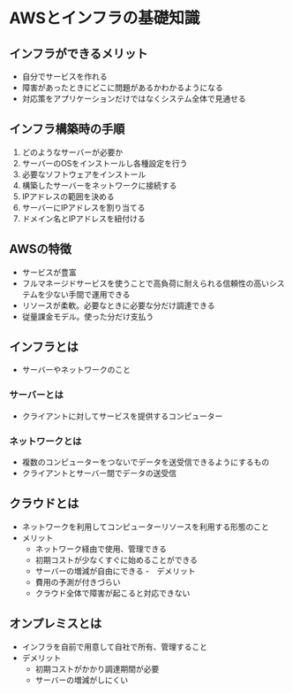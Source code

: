 # AWSとインフラの基礎知識

## インフラができるメリット
- 自分でサービスを作れる
- 障害があったときにどこに問題があるかわかるようになる
- 対応策をアプリケーションだけではなくシステム全体で見通せる

## インフラ構築時の手順
1. どのようなサーバーが必要か
2. サーバーのOSをインストールし各種設定を行う
3. 必要なソフトウェアをインストール
4. 構築したサーバーをネットワークに接続する
5. IPアドレスの範囲を決める
6. サーバーにIPアドレスを割り当てる
7. ドメイン名とIPアドレスを紐付ける

## AWSの特徴
- サービスが豊富
- フルマネージドサービスを使うことで高負荷に耐えられる信頼性の高いシステムを少ない手間で運用できる
- リソースが柔軟。必要なときに必要な分だけ調達できる
- 従量課金モデル。使った分だけ支払う

## インフラとは
- サーバーやネットワークのこと

### サーバーとは
- クライアントに対してサービスを提供するコンピューター

### ネットワークとは
- 複数のコンピューターをつないでデータを送受信できるようにするもの
- クライアントとサーバー間でデータの送受信

## クラウドとは
- ネットワークを利用してコンピューターリソースを利用する形態のこと
- メリット
    - ネットワーク経由で使用、管理できる
    - 初期コストが少なくすぐに始めることができる
    - サーバーの増減が自由にできる
-　デメリット
    - 費用の予測が付きづらい
    - クラウド全体で障害が起こると対応できない

## オンプレミスとは
- インフラを自前で用意して自社で所有、管理すること
- デメリット
    - 初期コストがかかり調達期間が必要
    - サーバーの増減がしにくい

